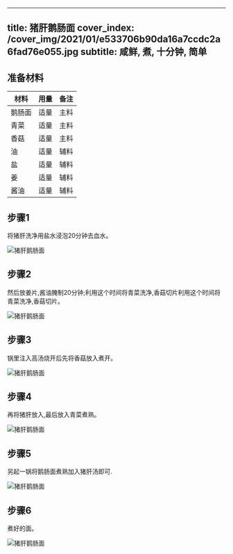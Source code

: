 
---
title: 猪肝鹅肠面
cover_index: /cover_img/2021/01/e533706b90da16a7ccdc2a6fad76e055.jpg
subtitle: 咸鲜, 煮, 十分钟, 简单
---

## 准备材料

| 材料     | 用量 | 备注|
| ------- | ----- | --- |
| 鹅肠面 | 适量| 主料 |
| 青菜 | 适量| 主料 |
| 香菇 | 适量| 主料 |
| 油 | 适量| 辅料 |
| 盐 | 适量| 辅料 |
| 姜 | 适量| 辅料 |
| 酱油 | 适量| 辅料 |

## 步骤1

将猪肝洗净用盐水浸泡20分钟去血水。

![猪肝鹅肠面](https://i8.meishichina.com/attachment/recipe/201010/201010142119339.jpg?x-oss-process=style/p320) 

## 步骤2

然后放姜片,酱油腌制20分钟;利用这个时间将青菜洗净,香菇切片利用这个时间将青菜洗净,香菇切片。

![猪肝鹅肠面](https://i8.meishichina.com/attachment/recipe/201010/201010142120390.jpg?x-oss-process=style/p320) 

## 步骤3

锅里注入高汤烧开后先将香菇放入煮开。

![猪肝鹅肠面](https://i8.meishichina.com/attachment/recipe/201010/201010142121090.jpg?x-oss-process=style/p320) 

## 步骤4

再将猪肝放入,最后放入青菜煮熟。

![猪肝鹅肠面](https://i8.meishichina.com/attachment/recipe/201010/201010142122044.jpg?x-oss-process=style/p320) 

## 步骤5

另起一锅将鹅肠面煮熟加入猪肝汤即可.

![猪肝鹅肠面](https://i8.meishichina.com/attachment/recipe/201010/201010142123593.jpg?x-oss-process=style/p320) 

## 步骤6

煮好的面。

![猪肝鹅肠面](https://i8.meishichina.com/attachment/recipe/201010/201010142124372.jpg?x-oss-process=style/p320) 

